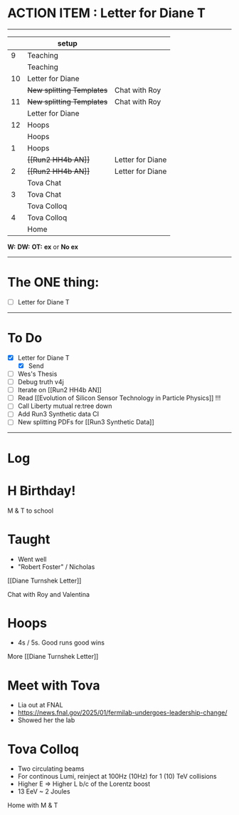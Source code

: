 # ACTION ITEM : Letter for Diane T

---

|     | setup                       |                  |
| --- | --------------------------- | ---------------- |
| 9   | Teaching                    |                  |
|     | Teaching                    |                  |
| 10  | Letter for Diane            |                  |
|     | ~~New splitting Templates~~ | Chat with Roy    |
| 11  | ~~New splitting Templates~~ | Chat with Roy    |
|     | Letter for Diane            |                  |
| 12  | Hoops                       |                  |
|     | Hoops                       |                  |
| 1   | Hoops                       |                  |
|     | ~~[[Run2 HH4b AN]]~~        | Letter for Diane |
| 2   | ~~[[Run2 HH4b AN]]~~        | Letter for Diane |
|     | Tova Chat                   |                  |
| 3   | Tova Chat                   |                  |
|     | Tova Colloq                 |                  |
| 4   | Tova Colloq                 |                  |
|     | Home                        |                  |

**W:**
**DW:**
**OT:**
**ex** or **No ex**

---
# The ONE thing: 
- [ ] Letter for Diane T

---
# To Do

- [x] Letter for Diane T
	- [x] Send
- [ ] Wes's Thesis
- [ ] Debug truth v4j
- [ ] Iterate on  [[Run2 HH4b AN]]
- [ ] Read [[Evolution of Silicon Sensor Technology in Particle Physics]] !!!
- [ ] Call Liberty mutual re:tree down
- [ ] Add Run3 Synthetic data CI
- [ ] New splitting PDFs for [[Run3 Synthetic Data]]

---

# Log


# H Birthday! 

M & T to school 

# Taught
- Went well 
- "Robert Foster" / Nicholas 

[[Diane Turnshek Letter]]

Chat with Roy and Valentina


# Hoops 
- 4s / 5s. Good runs good wins

More [[Diane Turnshek Letter]]

# Meet with Tova
- Lia out at FNAL
- https://news.fnal.gov/2025/01/fermilab-undergoes-leadership-change/
- Showed her the lab

# Tova Colloq
- Two circulating beams
- For continous Lumi, reinject at 100Hz (10Hz) for 1 (10) TeV collisions
- Higher E => Higher L b/c of the Lorentz boost 
- 13 EeV ~ 2 Joules

Home with M & T